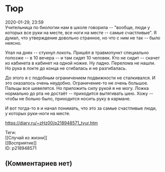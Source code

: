 Тюр
===

  
2020-01-29, 23:59  
 Учительница по биологии нам в школе говорила -- "вообще, люди у которых все руки на месте, все ноги на месте -- самые счастливые". Я думал, что утверждение довольно странное, но что с ним не так -- было неясно.   
   
 Упал на днях -- стукнул локоть. Пришёл в травмопункт специально попозже -- в 10 вечера -- и там сидят 10 человек. Кто не сидит -- скачет из кабинета в кабинет на одной ножке. Ну ладно. Перелома не нашли. Но рука в локте до конца не сгибалась и не разгибалась.   
   
 До этого я с подобным ограничением подвижности не сталкивался. И это оказалось очень неудобно. Ограничение-то не очень большое. Пальцы все шевелятся. Но приложить силу рукой я не могу. Ложка нормально до рта не достаёт -- приходится вытягивать шею. Хожу -- чтобы не больно было, приходится носить руку в кармане.   
   
 И вот тогда-то я и начал понимать, что это за самые счастливые люди, у которых руки-ноги на месте.   
  
<https://diary.ru/~zHz00/p218948571_tyur.htm>  
  
Теги:  
[[Случай из жизни]]  
[[Восприятие]]  
ID: p218948571  


(Комментариев нет)
------------------